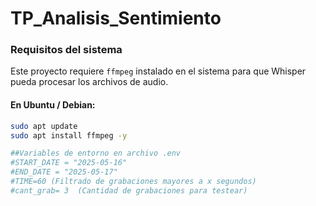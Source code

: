 # TP_Analisis_Sentimiento


### Requisitos del sistema

Este proyecto requiere `ffmpeg` instalado en el sistema para que Whisper pueda procesar los archivos de audio.

#### En Ubuntu / Debian:

```bash
sudo apt update
sudo apt install ffmpeg -y

##Variables de entorno en archivo .env
#START_DATE = "2025-05-16"
#END_DATE = "2025-05-17"
#TIME=60 (Filtrado de grabaciones mayores a x segundos)
#cant_grab= 3  (Cantidad de grabaciones para testear)
